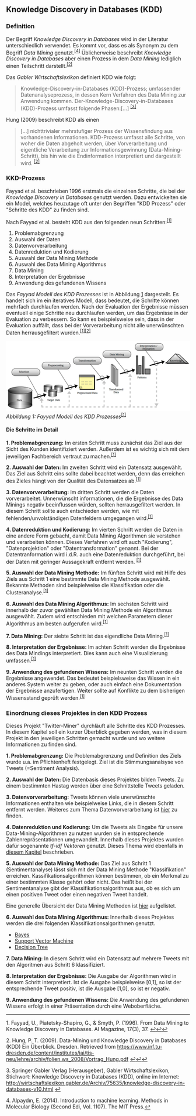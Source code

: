 ## Knowledge Discovery in Databases (KDD)

### Definition
Der Begriff *Knowledge Discovery in Databases* wird in der Literatur unterschiedlich verwendet. Es kommt vor, dass es als Synonym zu dem Begriff *Data Mining* genutzt.<sup id="fn4_1">[[4]](#fn4)</sup> Üblicherweise beschreibt *Knowledge Discovery in Databases* aber einen Prozess in dem *Data Mining* lediglich einen Teilschritt darstellt.<sup id="fn2_1">[[2]](#fn2)</sup>

Das *Gabler Wirtschaftslexikon* definiert KDD wie folgt:
>Knowledge-Discovery-in-Databases (KDD)-Prozess; umfassender Datenanalyseprozess, in dessen Kern Verfahren des Data Mining zur Anwendung kommen. Der-Knowledge-Discovery-in-Databases (KDD)-Prozess umfasst folgende Phasen:[...] <sup id="fn3_1">[[3]](#fn3)</sup>

Hung (2009) beschreibt KDD als einen
> [...] nichttrivialer mehrstufiger Prozess der Wissensfindung aus vorhandenen Informationen. KDD-Prozess umfasst alle Schritte, von woher die Daten abgeholt werden, über Vorverarbeitung und eigentliche Verarbeitung zur Informationsgewinnung (Data-Mining-Schritt), bis hin wie die Endinformation interpretiert und dargestellt wird. <sup id="fn2_2">[[2]](#fn2)</sup>



### KKD-Prozess
Fayyad et al. beschrieben 1996 erstmals die einzelnen Schritte, die bei der *Knowledge Discovery in Databases* genutzt werden. Dazu entwickelten sie ein Model, welches heuzutage oft unter den Begriffen "KDD Prozess" oder "Schritte des KDD" zu finden sind.

Nach Fayyad et al. besteht KDD aus den folgenden neun Schritten:<sup id="fn1_1">[[1]](#fn1)

1. Problemabgrenzung
2. Auswahl der Daten
3. Datenvorverarbeitung
4. Datenreduktion und Kodierung
5. Auswahl der Data Mining Methode
6. Auswahl des Data Mining Algorithmus
7. Data Mining
8. Interpretation der Ergebnisse
9. Anwendung des gefundenen Wissens

Das *Fayyad Modell des KDD Prozesses* ist in Abbildung [1](#fig:kddprocess) dargestellt. Es handelt sich im ein iteratives Modell, dass bedeutet, die Schritte können mehrfach durchlaufen werden. Nach der Evaluation der Ergebnisse müssen eventuell einige Schritte neu durchlaufen werden, um das Ergebnisse in der Evaluation zu verbessern. So kann es beispielsweise sein, dass in der Evaluation auffällt, dass bei der Vorverarbeitung nicht alle unerwünschten Daten herrausgefiltert wurden.<sup id="fn1_2">[[1]](#fn1)</sup><sup id="fn2_3">[[2]](#fn2)</sup>

![KDDModell](../../assets/KDD-Modell.png)
*<a name="fig:kddprocess">Abbildung 1: </a>Fayyad Modell des KDD Prozesses*<sup id="fn1_3">[[1]](#fn1)</sup>

#### Die Schritte im Detail
__1. Problemabgrenzung:__
Im ersten Schritt muss zunächst das Ziel aus der Sicht des Kunden identifiziert werden. Außerdem ist es wichtig sich mit dem jeweiligen Fachbereich vertraut zu machen.<sup id="fn1_a">[[1]](#fn1)</sup>

__2. Auswahl der Daten:__
Im zweiten Schritt wird ein Datensatz ausgewählt. Das Ziel aus Schritt eins sollte dabei beachtet werden, denn das erreichen des Zieles hängt von der Qualität des Datensatzes ab.<sup id="fn1_b">[[1]](#fn1)</sup>

__3. Datenvorverarbeitung:__
Im dritten Schritt werden die Daten vorverarbeitet. Unnerwünscht informationen, die die Ergebnisse des Data Minings negativ beeinflussen würden, sollten herrausgefiltert werden. In diesem Schritt sollte auch entschieden werden, wie mit fehlenden/unvolständigen Datenfeldern umgegangen wird.<sup id="fn1_c">[[1]](#fn1)</sup>

__4. Datenreduktion und Kodierung:__
Im vierten Schritt werden die Daten in eine andere Form gebacht, damit Data Mining Algorithmen sie verstehen und verarbeiten können. Dieses Verfahren wird oft auch "Kodierung", "Datenprojektion" oder "Datentransformation" genannt. Bei der Datentranformation wird i.d.R. auch eine Datenreduktion durchgeführt, bei der Daten mit geringer Aussagekraft entfernt werden. <sup id="fn1_d">[[1]](#fn1)</sup>

__5. Auswahl der Data Mining Methode:__
Im fünften Schritt wird mit Hilfe des Ziels aus Schritt 1 eine bestimmte Data Mining Methode ausgewählt.
Bekannte Methoden sind beispielweise die Klassifikation oder die Clusteranalyse.<sup id="fn1_e">[[1]](#fn1)</sup>

__6. Auswahl des Data Mining Algorithmus:__
Im sechsten Schritt wird innerhalb der zuvor gewählten Data Mining Methode ein Algorithmus ausgewählt. Zudem wird entschieden mit welchen Parametern dieser Algorithmus am besten aufgerufen wird.<sup id="fn1_f">[[1]](#fn1)</sup>

__7. Data Mining:__
Der siebte Schritt ist das eigendliche Data Mining.<sup id="fn1_g">[[1]](#fn1)</sup>

__8. Interpretation der Ergebnisse:__
Im achten Schritt werden die Ergebnisse des Data Mindings interpretiert. Dies kann auch eine Visualizierung umfassen.<sup id="fn1_h">[[1]](#fn1)</sup>

__9. Anwendung des gefundenen Wissens:__
Im neunten Schritt werden die Ergebnisse angewendet. Das bedeutet beispielsweise das Wissen in ein anderes System weiter zu geben, oder auch einfach eine Dokumentation der Ergebnisse anzufertigen.
Weiter sollte auf Konflikte zu dem bisherigen Wissensstand geprüft werden.<sup id="fni_3">[[1]](#fn1)</sup>

### Einordnung dieses Projektes in den KDD Prozess
Dieses Projekt "Twitter-Miner" durchläuft alle Schritte des KDD Prozesses. In diesem Kapitel soll ein kurzer Überblick gegeben werden, was in diesem Projekt in den jeweiligen Schritten gemacht wurde und wo weitere Informationen zu finden sind.

__1. Problemabgrenzung:__ 
Die Problemabgrenzung und Definition des Ziels wurde u.a. im Pflichtenheft festgelegt. Ziel ist die Stimmungsanalsyse von Tweets (=Sentiment Analysis).

__2. Auswahl der Daten:__
Die Datenbasis dieses Projektes bilden Tweets. Zu einem bestimmten Hastag werden über eine Schnittstelle Tweets geladen.

__3. Datenvorverarbeitung:__
Tweets können viele unerwünschte Informationen enthalten wie beispielweise Links, die in diesem Schritt entfernt werden. Weiteres zum Thema Datenvorverarbeitung ist [hier](https://github.com/YKloss/Twitter_Miner/blob/master/Ausarbeitung/Einleitung/Datenvorverarbeitung.md) zu finden.

__4. Datenreduktion und Kodierung:__
Um die Tweets als Eingabe für unsere Data-Mining-Algorithmen zu nutzen wurden sie in entsprechende Zahlenrepräsentationen umgewandelt. Innerhalb dieses Projektes wurden dafür sogenannte *tf-idf Vektoren* genutzt. Dieses Thema wird ebenfalls in [diesem Kapitel](https://github.com/YKloss/Twitter_Miner/blob/master/Ausarbeitung/Einleitung/Datenvorverarbeitung.md) beschrieben.

__5. Auswahl der Data Mining Methode:__
Das Ziel aus Schritt 1 (Sentimentanalyse) lässt sich mit der Data Mining Methode "Klassifikation" erreichen. Kassifikationsalgorithmen können bestimmen, ob ein Merkmal zu einer bestimmten Klasse gehört oder nicht. Das heißt bei der Sentimentanalyse gibt der Klassifikationsalgorithmus aus, ob es sich um einen positiven Tweet oder einen negativen Tweet handelt.

Eine generelle Übersicht der Data Mining Methoden ist [hier](https://github.com/YKloss/Twitter_Miner/blob/master/Ausarbeitung/Einleitung/Uebersicht_Data_Mining_Algorithmen.md) aufgelistet.

__6. Auswahl des Data Mining Algorithmus:__
Innerhalb dieses Projektes werden die drei folgenden Klassifikationsalgorithmen genutzt.
* [Bayes](../bayes.md)
* [Support Vector Machine](../support-vector-machine.md)
* [Decision Tree](../decision-tree.md)

__7. Data Mining:__
In diesem Schritt wird ein Datensatz auf mehrere Tweets mit den Algoritmen aus Schritt 6 klassifiziert.

__8. Interpretation der Ergebnisse:__
Die Ausgabe der Algorithmen wird in diesem Schritt interpretiert. Ist die Ausgabe beispielweise [0,1], so ist der entsprechende Tweet positiv, ist die Ausgabe [1,0], so ist er negativ.

__9. Anwendung des gefundenen Wissens:__
Die Anwendung des gefundenen Wissens erfolgt in einer Präsentation durch eine Weboberfläche.

___

<b id="fn1"></b>1. Fayyad, U., Piatetsky-Shapiro, G., & Smyth, P. (1996). From Data Mining to Knowledge Discovery in Databases. AI Magazine, 17(3), 37. [↩](#fn1_1)[↩](#fn1_2)[↩](#fn1_3)

<b id="fn2"></b>2. Hung, P. T. (2009). Data-Mining und Knowledge Discovery in Databases (KDD) Ein Überblick. Dresden. Retrieved from https://www.inf.tu-dresden.de/content/institutes/iai/tis-neu/lehre/archiv/folien.ws_2008/Vortrag_Hung.pdf [↩](#fn2_1)[↩](#fn2_2)[↩](#fn2_3)

<b id="fn3"></b>3. Springer Gabler Verlag (Herausgeber), Gabler Wirtschaftslexikon, Stichwort: Knowledge Discovery in Databases (KDD), online im Internet: 
http://wirtschaftslexikon.gabler.de/Archiv/75635/knowledge-discovery-in-databases-v10.html [↩](#fn3_1)

<b id="fn4"></b>4. Alpaydın, E. (2014). Introduction to machine learning. Methods in Molecular Biology (Second Edi, Vol. 1107). The MIT Press.[↩](#fn4_1)



